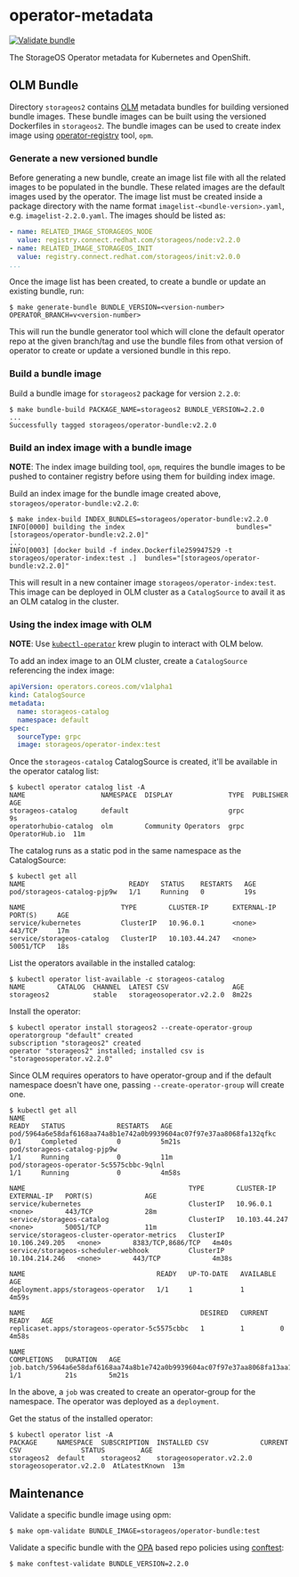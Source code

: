 # operator-metadata

[![Validate bundle](https://github.com/storageos/operator-metadata/workflows/Validate%20bundle/badge.svg)](https://github.com/storageos/operator-metadata/actions?query=workflow%3A%22Validate+bundle%22)

The StorageOS Operator metadata for Kubernetes and OpenShift.

## OLM Bundle

Directory `storageos2` contains [OLM](https://olm.operatorframework.io/)
metadata bundles for building versioned bundle images. These bundle images can
be built using the versioned Dockerfiles in `storageos2`. The bundle images can
be used to create index image using
[operator-registry](https://github.com/operator-framework/operator-registry)
tool, `opm`.

### Generate a new versioned bundle

Before generating a new bundle, create an image list file with all the related
images to be populated in the bundle. These related images are the default
images used by the operator. The image list must be created inside a package
directory with the name format `imagelist-<bundle-version>.yaml`, e.g.
`imagelist-2.2.0.yaml`. The images should be listed as:

```yaml
- name: RELATED_IMAGE_STORAGEOS_NODE
  value: registry.connect.redhat.com/storageos/node:v2.2.0
- name: RELATED_IMAGE_STORAGEOS_INIT
  value: registry.connect.redhat.com/storageos/init:v2.0.0
...
```

Once the image list has been created, to create a bundle or update an existing
bundle, run:

```console
$ make generate-bundle BUNDLE_VERSION=<version-number> OPERATOR_BRANCH=v<version-number>
```

This will run the bundle generator tool which will clone the default operator
repo at the given branch/tag and use the bundle files from othat version of
operator to create or update a versioned bundle in this repo.

### Build a bundle image

Build a bundle image for `storageos2` package for version `2.2.0`:

```console
$ make bundle-build PACKAGE_NAME=storageos2 BUNDLE_VERSION=2.2.0
...
Successfully tagged storageos/operator-bundle:v2.2.0
```

### Build an index image with a bundle image

**NOTE**: The index image building tool, `opm`, requires the bundle images to
be pushed to container registry before using them for building index image.

Build an index image for the bundle image created above,
`storageos/operator-bundle:v2.2.0`:

```console
$ make index-build INDEX_BUNDLES=storageos/operator-bundle:v2.2.0
INFO[0000] building the index                            bundles="[storageos/operator-bundle:v2.2.0]"
...
INFO[0003] [docker build -f index.Dockerfile259947529 -t storageos/operator-index:test .]  bundles="[storageos/operator-bundle:v2.2.0]"
```

This will result in a new container image `storageos/operator-index:test`. This
image can be deployed in OLM cluster as a `CatalogSource` to avail it as an OLM
catalog in the cluster.

### Using the index image with OLM

**NOTE**: Use [`kubectl-operator`](https://github.com/operator-framework/kubectl-operator)
krew plugin to interact with OLM below.

To add an index image to an OLM cluster, create a `CatalogSource` referencing
the index image:

```yaml
apiVersion: operators.coreos.com/v1alpha1
kind: CatalogSource
metadata:
  name: storageos-catalog
  namespace: default
spec:
  sourceType: grpc
  image: storageos/operator-index:test
```

Once the `storageos-catalog` CatalogSource is created, it'll be available in
the operator catalog list:

```console
$ kubectl operator catalog list -A
NAME                   NAMESPACE  DISPLAY              TYPE  PUBLISHER       AGE
storageos-catalog      default                         grpc                  9s
operatorhubio-catalog  olm        Community Operators  grpc  OperatorHub.io  11m
```

The catalog runs as a static pod in the same namespace as the CatalogSource:

```console
$ kubectl get all
NAME                          READY   STATUS    RESTARTS   AGE
pod/storageos-catalog-pjp9w   1/1     Running   0          19s

NAME                        TYPE        CLUSTER-IP      EXTERNAL-IP   PORT(S)     AGE
service/kubernetes          ClusterIP   10.96.0.1       <none>        443/TCP     17m
service/storageos-catalog   ClusterIP   10.103.44.247   <none>        50051/TCP   18s
```

List the operators available in the installed catalog:

```console
$ kubectl operator list-available -c storageos-catalog
NAME        CATALOG  CHANNEL  LATEST CSV                AGE
storageos2           stable   storageosoperator.v2.2.0  8m22s
```

Install the operator:

```console
$ kubectl operator install storageos2 --create-operator-group
operatorgroup "default" created
subscription "storageos2" created
operator "storageos2" installed; installed csv is "storageosoperator.v2.2.0"
```

Since OLM requires operators to have operator-group and if the default
namespace doesn't have one, passing `--create-operator-group` will create one.

```console
$ kubectl get all
NAME                                                                  READY   STATUS             RESTARTS   AGE
pod/5964a6e58daf6168aa74a8b1e742a0b9939604ac07f97e37aa8068fa132qfkc   0/1     Completed          0          5m21s
pod/storageos-catalog-pjp9w                                           1/1     Running            0          11m
pod/storageos-operator-5c5575cbbc-9qlnl                               1/1     Running            0          4m58s

NAME                                         TYPE        CLUSTER-IP       EXTERNAL-IP   PORT(S)             AGE
service/kubernetes                           ClusterIP   10.96.0.1        <none>        443/TCP             28m
service/storageos-catalog                    ClusterIP   10.103.44.247    <none>        50051/TCP           11m
service/storageos-cluster-operator-metrics   ClusterIP   10.106.249.205   <none>        8383/TCP,8686/TCP   4m40s
service/storageos-scheduler-webhook          ClusterIP   10.104.214.246   <none>        443/TCP             4m38s

NAME                                 READY   UP-TO-DATE   AVAILABLE   AGE
deployment.apps/storageos-operator   1/1     1            1           4m59s

NAME                                            DESIRED   CURRENT   READY   AGE
replicaset.apps/storageos-operator-5c5575cbbc   1         1         0       4m58s

NAME                                                                        COMPLETIONS   DURATION   AGE
job.batch/5964a6e58daf6168aa74a8b1e742a0b9939604ac07f97e37aa8068fa13aa1f2   1/1           21s        5m21s
```

In the above, a `job` was created to create an operator-group for the
namespace. The operator was deployed as a `deployment`.

Get the status of the installed operator:

```console
$ kubectl operator list -A
PACKAGE     NAMESPACE  SUBSCRIPTION  INSTALLED CSV             CURRENT CSV               STATUS         AGE
storageos2  default    storageos2    storageosoperator.v2.2.0  storageosoperator.v2.2.0  AtLatestKnown  13m
```

## Maintenance

Validate a specific bundle image using opm:

```
$ make opm-validate BUNDLE_IMAGE=storageos/operator-bundle:test
```

Validate a specific bundle with the [OPA](https://www.openpolicyagent.org/)
based repo policies using [conftest](https://www.conftest.dev):

```
$ make conftest-validate BUNDLE_VERSION=2.2.0
```
